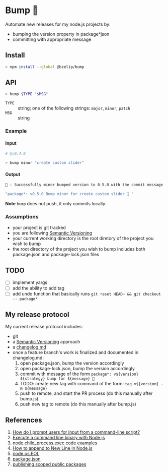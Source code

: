 # Bump 🍑

Automate new releases for my node.js projects by:

- bumping the version property in package\*json
- committing with appropriate message

## Install

```bash
> npm install --global @bzelip/bump
```

## API

```bash
> bump $TYPE "$MSG"
```

<dl>
  <dt><code>TYPE</code></dt>
  <dd>string; one of the following strings: <code>major</code>, <code>minor</code>, <code>patch</code>
  </dd>
  <dt><code>MSG</code></dt>
  <dd>string</dd>
</dl>

### Example

#### Input

```bash
# @v0.4.0

> bump minor "create custom slider"
```

#### Output

```bash
🍑 : Successfully minor bumped version to 0.5.0 with the commit message:

"package*: v0.5.0 Bump minor for create custom slider 🎉 "
```

**Note** `bump` does not push, it only commits locally.

### Assumptions

- your project is git tracked
- you are following [Semantic Versioning](https://semver.org/spec/v2.0.0.html)
- your current working directory is the root diretory of the project you wish to bump
- the root directory of the project you wish to bump includes both package.json and package-lock.json files

## TODO

- [ ] implement yargs
- [ ] add the ability to add tag
- [ ] add undo function that basically runs `git reset HEAD~ && git checkout -- package*`

## My release protocol

My current release protocol includes:

- git
- a [Semantic Versioning](https://semver.org/spec/v2.0.0.html) approach
- a [changelog.md](https://keepachangelog.com/en/1.0.0/)
- once a feature branch's work is finalized and documented in changelog.md:
  1. open package.json, bump the version accordingly
  2. open package-lock.json, bump the version accordingly
  3. commit with message of the form `package*: v${version} ${strategy} bump for ${message} 🎉`
  4. TODO: create new tag with command of the form: `tag v${version} -m ${message}`
  5. push to remote, and start the PR process (do this manually after bump.js)
  6. push new tag to remote (do this manually after bump.js)

## References

1. [How do I prompt users for input from a command-line script?](https://nodejs.org/en/knowledge/command-line/how-to-prompt-for-command-line-input/)
2. [Execute a command line binary with Node.js](https://stackoverflow.com/questions/20643470/execute-a-command-line-binary-with-node-js#20643568)
3. [node.child_process.exec code examples](https://nodejs.org/docs/v8.1.4/api/child_process.html#child_process_child_process_exec_command_options_callback)
4. [How to append to New Line in Node.js](https://stackoverflow.com/a/32658744/2145103)
5. [node.os.EOL](https://nodejs.org/api/os.html#os_os_eol)
6. [package.json](https://docs.npmjs.com/files/package.json.html)
7. [publishing scoped public packages](https://docs.npmjs.com/creating-and-publishing-scoped-public-packages#publishing-scoped-public-packages)
